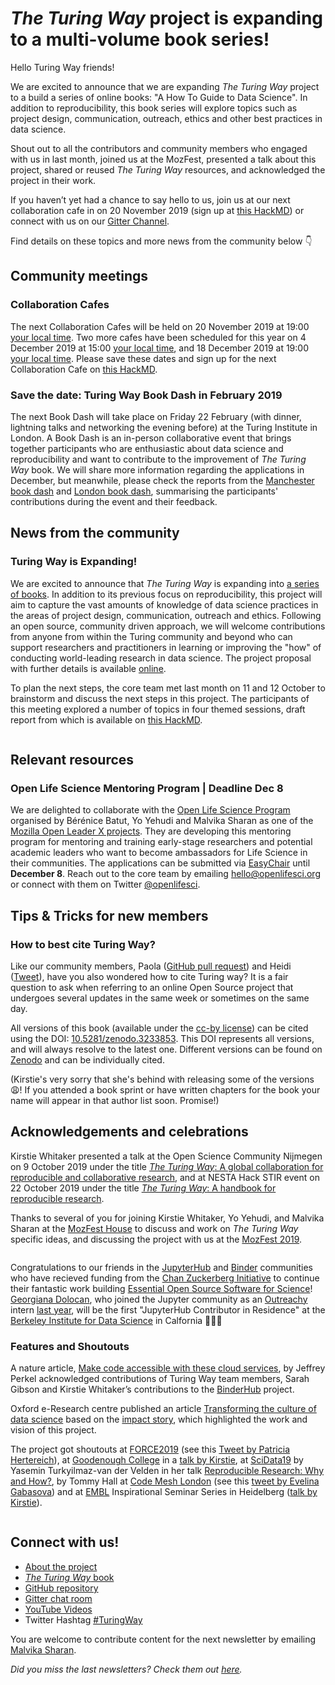 # *The Turing Way* project is expanding to a multi-volume book series!

Hello Turing Way friends!

We are excited to announce that we are expanding *The Turing Way* project to a build a series of online books: "A How To Guide to Data Science".
In addition to reproducibility, this book series will explore topics such as project design, communication, outreach, ethics and other best practices in data science.

Shout out to all the contributors and community members who engaged with us in last month, joined us at the MozFest, presented a talk about this project, shared or reused *The Turing Way* resources, and acknowledged the project in their work.

If you haven’t yet had a chance to say hello to us, join us at our next collaboration cafe in on 20 November 2019 (sign up at [this HackMD](https://hackmd.io/@KirstieJane/CollabCafe)) or connect with us on our [Gitter Channel](https://gitter.im/alan-turing-institute/the-turing-way).

Find details on these topics and more news from the community below 👇

## Community meetings

### Collaboration Cafes

The next Collaboration Cafes will be held on 20 November 2019 at 19:00  [your local time](https://arewemeetingyet.com/London/2019-11-20/19:00/TuringWay-CollaborationCafe).
Two more cafes have been scheduled for this year on 4 December 2019 at 15:00  [your local time](https://arewemeetingyet.com/London/2019-12-04/15:00/TuringWay-CollaborationCafe), and 18 December 2019 at 19:00 [your local time](https://arewemeetingyet.com/London/2019-11-20/19:00/TuringWay-CollaborationCafe).
Please save these dates and sign up for the next Collaboration Cafe on [this HackMD](https://hackmd.io/@KirstieJane/CollabCafe).

### Save the date: Turing Way Book Dash in February 2019

The next Book Dash will take place on Friday 22 February (with dinner, lightning talks and networking the evening before) at the Turing Institute in London.
A Book Dash is an in-person collaborative event that brings together participants who are enthusiastic about data science and reproducibility and want to contribute to the improvement of *The Turing Way* book.
We will share more information regarding the applications in December, but meanwhile, please check the reports from the [Manchester book dash](https://github.com/alan-turing-institute/the-turing-way/blob/master/workshops/book-dash/book-dash-mcr-report.md) and [London book dash](https://github.com/alan-turing-institute/the-turing-way/blob/master/workshops/book-dash/book-dash-ldn-report.md), summarising the participants' contributions during the event and their feedback.

## News from the community

### Turing Way is Expanding!

We are excited to announce that *The Turing Way* is expanding into [a series of books](https://github.com/alan-turing-institute/the-turing-way).
In addition to its previous focus on reproducibility, this project will aim to capture the vast amounts of knowledge of data science practices in the areas of project design, communication, outreach and ethics.
Following an open source, community driven approach, we will welcome contributions from anyone from within the Turing community and beyond  who can support researchers and practitioners in learning or improving the "how" of conducting world-leading research in data science.
The project proposal with further details is available [online](https://github.com/alan-turing-institute/the-turing-way/blob/master/project_management/tps-funding-application-20190429.md).

To plan the next steps, the core team met last month on 11 and 12 October to brainstorm and discuss the next steps in this project.
The participants of this meeting explored a number of topics in four themed sessions, draft report from which is available on [this HackMD](https://hackmd.io/zVTeKhG2SIiBLam1YtILNg?view).

![]()

## Relevant resources

### Open Life Science Mentoring Program | Deadline Dec 8

We are delighted to collaborate with the [Open Life Science Program](https://openlifesci.org) organised by Bérénice Batut, Yo Yehudi and Malvika Sharan as one of the [Mozilla Open Leader X projects](https://foundation.mozilla.org/en/opportunity/mozilla-open-leaders/).
They are developing this mentoring program for mentoring and training early-stage researchers and potential academic leaders who want to become ambassadors for Life Science in their communities.
The applications can be submitted via [EasyChair](https://easychair.org/cfp/ols-2020) until **December 8**.
Reach out to the core team by emailing [hello@openlifesci.org](mailto:hello@openlifesci.org) or connect with them on Twitter [@openlifesci](https://twitter.com/openlifesci).

## Tips & Tricks for new members

### How to best cite Turing Way?

Like our community members, Paola ([GitHub pull request](https://github.com/alan-turing-institute/the-turing-way/issues/648)) and Heidi ([Tweet](https://twitter.com/HeidiBaya/status/1189116056641658880)), have you also wondered how to cite Turing way?
It is a fair question to ask when referring to an online Open Source project that undergoes several updates in the same week or sometimes on the same day. 

All versions of this book (available under the [cc-by license]((http://creativecommons.org/licenses/by/4.0/legalcode))) can be cited using the DOI: [10.5281/zenodo.3233853](https://doi.org/10.5281/zenodo.3233853).
This DOI represents all versions, and will always resolve to the latest one.
Different versions can be found on [Zenodo](https://zenodo.org) and can be individually cited.

(Kirstie's very sorry that she's behind with releasing some of the versions 😩!
If you attended a book sprint or have written chapters for the book your name will appear in that author list soon.
Promise!)

## Acknowledgements and celebrations

Kirstie Whitaker presented a talk at the Open Science Community Nijmegen on 9 October 2019 under the title [*The Turing Way*: A global collaboration for reproducible and collaborative research](https://zenodo.org/record/3478387#.XcmkDZNKjUI), and at NESTA Hack STIR event on 22 October 2019 under the title [*The Turing Way*: A handbook for reproducible research](https://zenodo.org/record/3515937#.XcmkeJNKjUI).

Thanks to several of you for joining Kirstie Whitaker, Yo Yehudi, and Malvika Sharan at the [MozFest House](https://ti.to/Mozilla/mozfesthouse-whyspace/en) to discuss and work on *The Turing Way* specific ideas, and discussing the project with us at the [MozFest 2019](https://www.mozillafestival.org/en/).

![]()

Congratulations to our friends in the [JupyterHub](https://jupyter.org/hub) and [Binder](https://mybinder.org/) communities who have recieved funding from the [Chan Zuckerberg Initiative](https://chanzuckerberg.com/) to continue their fantastic work building [Essential Open Source Software for Science](https://medium.com/@cziscience/essential-open-source-software-for-science-72faec2c38c1)!
[Georgiana Dolocan](https://twitter.com/GeorgianaElenaD), who joined the Jupyter community as an [Outreachy](https://www.outreachy.org/)  intern [last year](https://blog.jupyter.org/outreachy-jupyter-supporting-diversity-in-open-communities-dfa78db4b0bd), will be the first "JupyterHub Contributor in Residence" at the [Berkeley Institute for Data Science](https://bids.berkeley.edu/) in Calfornia 🎉🙌🎊

### Features and Shoutouts

A nature article, [Make code accessible with these cloud services](https://www.nature.com/articles/d41586-019-03366-x), by Jeffrey Perkel acknowledged contributions of Turing Way team members, Sarah Gibson and Kirstie Whitaker’s contributions to the [BinderHub](https://binderhub.readthedocs.io/en/latest/) project.

Oxford e-Research centre published an article [Transforming the culture of data science](https://www.oerc.ox.ac.uk/news/transforming-culture-data-science) based on the [impact story](https://www.turing.ac.uk/research/impact-stories/changing-culture-data-science), which highlighted the work and vision of this project.

The project got shoutouts at [FORCE2019](https://www.force11.org/meetings/force2019) (see this [Tweet by Patricia Hertereich](https://twitter.com/PHerterich/status/1184034991400861696)), at [Goodenough College](https://www.goodenough.ac.uk/) in a [talk by Kirstie](https://zenodo.org/record/3522225#.XcmklpNKjUI), at [SciData19](https://researchdata.springernature.com/users/256983-irene-rodriguez/posts/50480-better-science-through-better-data-2019-scidata19-call-for-lightning-talks-proposal) by Yasemin Turkyilmaz-van der Velden in her talk [Reproducible Research: Why and How?](https://zenodo.org/record/3530485#.XcmopZNKjUI), by Tommy Hall at [Code Mesh London](https://codesync.global/conferences/code-mesh-ldn/) (see this [tweet by Evelina Gabasova](https://twitter.com/evelgab/status/1192804318795182080)) and at [EMBL](http://embl.org) Inspirational Seminar Series in Heidelberg ([talk by Kirstie](https://zenodo.org/record/3532650#.XcmlAZNKjUI)).

![]()

## Connect with us!

- [About the project](https://www.turing.ac.uk/research/research-projects/turing-way-handbook-reproducible-data-science)
- [_The Turing Way_ book](https://the-turing-way.netlify.com)
- [GitHub repository](https://github.com/alan-turing-institute/the-turing-way)
- [Gitter chat room](https://gitter.im/alan-turing-institute/the-turing-way)
- [YouTube Videos](https://www.youtube.com/channel/UCPDxZv5BMzAw0mPobCbMNuA)
- Twitter Hashtag [#TuringWay](https://twitter.com/hashtag/TuringWay?f=live)

You are welcome to contribute content for the next newsletter by
emailing [Malvika Sharan](mailto:msharan@turing.ac.uk).

*Did you miss the last newsletters?*
*Check them out [here](https://tinyletter.com/TuringWay/archive).*
